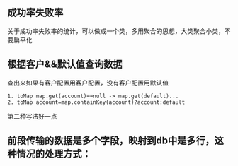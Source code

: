 ## 成功率失败率

关于成功率失败率的统计，可以做成一个类，多用聚合的思想，大类聚合小类，不要扁平化

## 根据客户&&默认值查询数据

查出来如果有客户配置用客户配置，没有客户配置用默认值

    1. toMap map.get(account)==null -> map.get(default)...
    2. toMap account=map.containKey(account)?account:default

第二种写法好一点

## 前段传输的数据是多个字段，映射到db中是多行，这种情况的处理方式：
